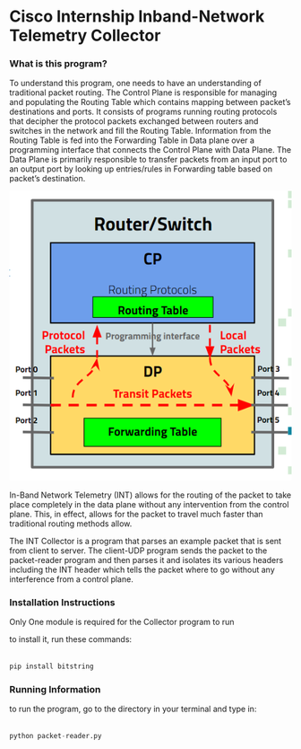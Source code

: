 # Cisco Internship Inband-Network Telemetry Collector

### __What is this program?__

To understand this program, one needs to have an understanding of traditional packet routing. The Control Plane is responsible for managing and populating the Routing Table which contains mapping between packet’s destinations and ports. It consists of programs running routing protocols that decipher the protocol packets exchanged between routers and switches in the network and fill the Routing Table. Information from the Routing Table is fed into the Forwarding Table in Data plane over a programming interface that connects the Control Plane with Data Plane. The Data Plane is primarily responsible to transfer packets from an input port to an output port by looking up entries/rules in Forwarding table based on packet’s destination.

<p align="center"><img src="notes/TraditionalSwitch.PNG" width="1000"></p>

In-Band Network Telemetry (INT) allows for the routing of the packet to take place completely in the data plane without any intervention from the control plane. This, in effect, allows for the packet to travel much faster than traditional routing methods allow. 




The INT Collector is a program that parses an example packet that is sent from client to server. The client-UDP program sends the packet to the packet-reader program and then parses it and isolates its various headers including the INT header which tells the packet where to go without any interference from a control plane. 


### __Installation Instructions__

Only One module is required for the Collector program to run

to install it, run these commands:

```python

pip install bitstring

```

### __Running Information__

to run the program, go to the directory in your terminal and type in:

```python

python packet-reader.py

```
